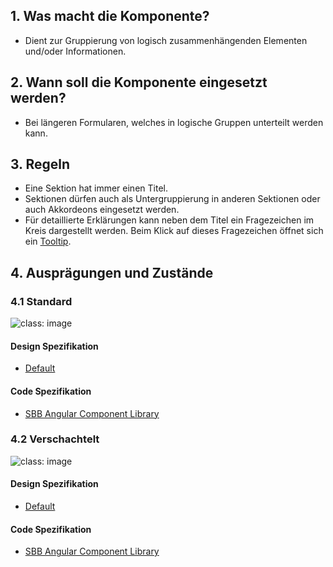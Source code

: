 ## 1. Was macht die Komponente?
* Dient zur Gruppierung von logisch zusammenhängenden Elementen und/oder Informationen.

## 2. Wann soll die Komponente eingesetzt werden? 
* Bei längeren Formularen, welches in logische Gruppen unterteilt werden kann.

## 3. Regeln
* Eine Sektion hat immer einen Titel.
* Sektionen dürfen auch als Untergruppierung in anderen Sektionen oder auch Akkordeons eingesetzt werden.
* Für detaillierte Erklärungen kann neben dem Titel ein Fragezeichen im Kreis dargestellt werden. Beim Klick auf dieses Fragezeichen öffnet sich ein [Tooltip](https://digital.sbb.ch/de/components/tooltip).
 
## 4. Ausprägungen und Zustände
### 4.1 Standard
![](https://raw.githubusercontent.com/sbb-design-systems/sbb-design-system/master/website/components/fieldset/images/fieldset_default.png 'class: image') 

#### Design Spezifikation
* [Default](https://sbb.invisionapp.com/d/main#/console/15744722/328082546/inspect) 

#### Code Spezifikation
* [SBB Angular Component Library](https://sbb-angular.app.sbb.ch/latest/typography)

### 4.2 Verschachtelt
![](https://raw.githubusercontent.com/sbb-design-systems/sbb-design-system/master/website/components/fieldset/images/fieldset_nested.png 'class: image') 

#### Design Spezifikation
* [Default](https://sbb.invisionapp.com/d/main#/console/15744722/328082547/inspect) 

#### Code Spezifikation
* [SBB Angular Component Library](https://sbb-angular.app.sbb.ch/latest/typography)